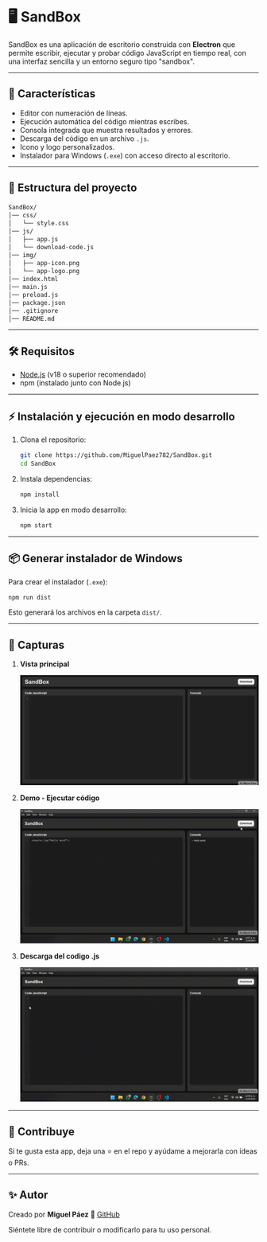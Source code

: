 # 🖥️ SandBox

SandBox es una aplicación de escritorio construida con **Electron** que permite escribir, ejecutar y probar código JavaScript en tiempo real, con una interfaz sencilla y un entorno seguro tipo "sandbox".

---

## 🚀 Características
- Editor con numeración de líneas.
- Ejecución automática del código mientras escribes.
- Consola integrada que muestra resultados y errores.
- Descarga del código en un archivo `.js`.
- Icono y logo personalizados.
- Instalador para Windows (`.exe`) con acceso directo al escritorio.

---

## 📂 Estructura del proyecto
```
SandBox/
│── css/
│   └── style.css
│── js/
│   ├── app.js
│   └── download-code.js
│── img/
│   ├── app-icon.png
│   └── app-logo.png
│── index.html
│── main.js
│── preload.js
│── package.json
│── .gitignore
│── README.md
```

---

## 🛠️ Requisitos
- [Node.js](https://nodejs.org/) (v18 o superior recomendado)
- npm (instalado junto con Node.js)

---

## ⚡ Instalación y ejecución en modo desarrollo
1. Clona el repositorio:
   ```bash
   git clone https://github.com/MiguelPaez782/SandBox.git
   cd SandBox
   ```
2. Instala dependencias:
   ```bash
   npm install
   ```
3. Inicia la app en modo desarrollo:
   ```bash
   npm start
   ```

---

## 📦 Generar instalador de Windows
Para crear el instalador (`.exe`):
```bash
npm run dist
```

Esto generará los archivos en la carpeta `dist/`.

---

## 📸 Capturas

1. **Vista principal**
  
   ![Vista principal](screenshots/home.png)
 

2. **Demo - Ejecutar código**
  
   ![Ejecuta código JavaScript](screenshots/demo-sandbox-coding.gif)


3. **Descarga del codigo .js**
 
   ![Descargar archivo .js](screenshots/demo-sandbox-download-code.gif)

---

## 🌟 Contribuye
Si te gusta esta app, deja una ⭐ en el repo y ayúdame a mejorarla con ideas o PRs.

---

## ✨ Autor

Creado por **Miguel Páez**
🔗 [GitHub](https://github.com/MiguelPaez782)

Siéntete libre de contribuir o modificarlo para tu uso personal.
